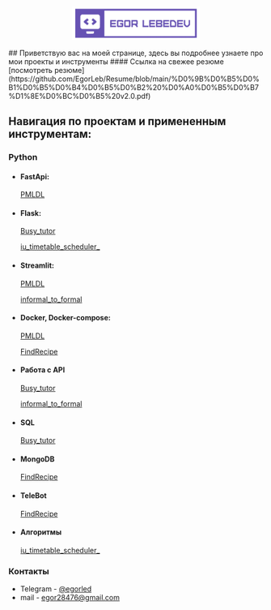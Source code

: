 <p align="center">

  <img width="50%" src="https://github.com/EgorLeb/EgorLeb/blob/main/EL.png">

</p>
## Приветствую вас на моей странице, здесь вы подробнее узнаете про мои проекты и инструменты
#### Ссылка на свежее резюме [посмотреть резюме](https://github.com/EgorLeb/Resume/blob/main/%D0%9B%D0%B5%D0%B1%D0%B5%D0%B4%D0%B5%D0%B2%20%D0%A0%D0%B5%D0%B7%D1%8E%D0%BC%D0%B5%20v2.0.pdf)

## Навигация по проектам и примененным инструментам: 

### Python
* #### FastApi: 
  [PMLDL](https://github.com/EgorLeb/PMLDL)
* #### Flask:
  [Busy_tutor](https://github.com/EgorLeb/Busy_tutor/tree/backend)
  
  [iu_timetable_scheduler_](https://github.com/EgorLeb/iu_timetable_scheduler_/tree/main)
* #### Streamlit: 
  [PMLDL](https://github.com/EgorLeb/PMLDL)
  
  [informal_to_formal](https://github.com/EgorLeb/informal_to_formal)
* #### Docker, Docker-compose: 
  [PMLDL](https://github.com/EgorLeb/PMLDL)
  
  [FindRecipe](https://github.com/IU-Capstone-Project-2024/FindRecipe/tree/main)
* #### Работа с API
  [Busy_tutor](https://github.com/EgorLeb/Busy_tutor/tree/backend)
  
  [informal_to_formal](https://github.com/EgorLeb/informal_to_formal)
* #### SQL
  [Busy_tutor](https://github.com/EgorLeb/Busy_tutor/tree/backend)
* #### MongoDB
  [FindRecipe](https://github.com/IU-Capstone-Project-2024/FindRecipe/tree/main)
* #### TeleBot
  [FindRecipe](https://github.com/IU-Capstone-Project-2024/FindRecipe/tree/main)
* #### Алгоритмы
  [iu_timetable_scheduler_](https://github.com/EgorLeb/iu_timetable_scheduler_/tree/main)
  
### Контакты
* Telegram - [@egorled](https://t.me/Egorled)
* mail - egor28476@gmail.com

